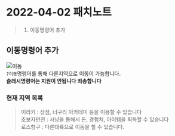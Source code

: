 # 2022-04-02 패치노트

> 1. 이동명령어 추가


## 이동명령어 추가
![이동](https://user-images.githubusercontent.com/95516351/161386593-89d0ed07-52c3-4123-ae84-3195c6a5556c.gif)<br/>
`?이동`명령어를 통해 다른지역으로 이동이 가능합니다.<br/>
**슬래시명령어는 지원이 안됩니다 죄송합니다**

### 현재 지역 목록
> 이라키 : 상점, 너구리 아카데미 등을 이용할 수 있습니다<br/>
> 초보자던전 : 사냥을 통해서 돈, 경험치, 아이템을 획득할 수 있습니다<br/>
> 로스항구 : 다른대륙으로 이동을 할 수 있습니다.
